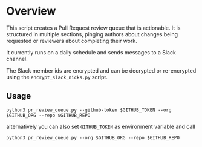 # Overview

This script creates a Pull Request review queue that is actionable. It is structured in multiple sections, pinging authors about changes being requested or reviewers about completing their work.

It currently runs on a daily schedule and sends messages to a Slack channel.

The Slack member ids are encrypted and can be decrypted or re-encrypted using the `encrypt_slack_nicks.py` script.

## Usage

`python3 pr_review_queue.py --github-token $GITHUB_TOKEN --org $GITHUB_ORG --repo $GITHUB_REPO`

alternatively you can also set `GITHUB_TOKEN` as environment variable and call

`python3 pr_review_queue.py --org $GITHUB_ORG --repo $GITHUB_REPO`
